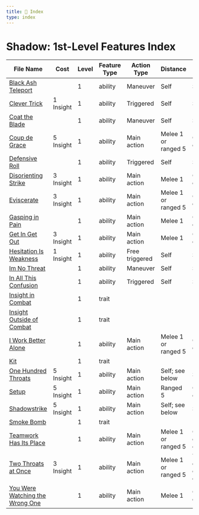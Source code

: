```yaml
---
title: 📑 Index
type: index
---
```


# Shadow: 1st-Level Features Index

| File Name                                                                       | Cost      | Level | Feature Type | Action Type    | Distance            | Target                   |
| ------------------------------------------------------------------------------- | --------- | ----- | ------------ | -------------- | ------------------- | ------------------------ |
| [Black Ash Teleport](../Black%20Ash%20Teleport)                                 |           | 1     | ability      | Maneuver       | Self                | Self                     |
| [Clever Trick](../Clever%20Trick)                                               | 1 Insight | 1     | ability      | Triggered      | Self                | Self                     |
| [Coat the Blade](../Coat%20the%20Blade)                                         |           | 1     | ability      | Maneuver       | Self                | Self                     |
| [Coup de Grace](../Coup%20de%20Grace)                                           | 5 Insight | 1     | ability      | Main action    | Melee 1 or ranged 5 | One creature             |
| [Defensive Roll](../Defensive%20Roll)                                           |           | 1     | ability      | Triggered      | Self                | Self                     |
| [Disorienting Strike](../Disorienting%20Strike)                                 | 3 Insight | 1     | ability      | Main action    | Melee 1             | One creature             |
| [Eviscerate](../Eviscerate)                                                     | 3 Insight | 1     | ability      | Main action    | Melee 1 or ranged 5 | One creature             |
| [Gasping in Pain](../Gasping%20in%20Pain)                                       |           | 1     | ability      | Main action    | Melee 1             | One creature             |
| [Get In Get Out](../Get%20In%20Get%20Out)                                       | 3 Insight | 1     | ability      | Main action    | Melee 1             | One creature             |
| [Hesitation Is Weakness](../Hesitation%20Is%20Weakness)                         | 1 Insight | 1     | ability      | Free triggered | Self                | Self                     |
| [Im No Threat](../Im%20No%20Threat)                                             |           | 1     | ability      | Maneuver       | Self                | Self                     |
| [In All This Confusion](../In%20All%20This%20Confusion)                         |           | 1     | ability      | Triggered      | Self                | Self                     |
| [Insight in Combat](../Insight%20in%20Combat)                                   |           | 1     | trait        |                |                     |                          |
| [Insight Outside of Combat](../Insight%20Outside%20of%20Combat)                 |           | 1     | trait        |                |                     |                          |
| [I Work Better Alone](../I%20Work%20Better%20Alone)                             |           | 1     | ability      | Main action    | Melee 1 or ranged 5 | One creature             |
| [Kit](../Kit)                                                                   |           | 1     | trait        |                |                     |                          |
| [One Hundred Throats](../One%20Hundred%20Throats)                               | 5 Insight | 1     | ability      | Main action    | Self; see below     | Self                     |
| [Setup](../Setup)                                                               | 5 Insight | 1     | ability      | Main action    | Ranged 5            | One creature             |
| [Shadowstrike](../Shadowstrike)                                                 | 5 Insight | 1     | ability      | Main action    | Self; see below     | Self                     |
| [Smoke Bomb](../Smoke%20Bomb)                                                   |           | 1     | trait        |                |                     |                          |
| [Teamwork Has Its Place](../Teamwork%20Has%20Its%20Place)                       |           | 1     | ability      | Main action    | Melee 1 or ranged 5 | One creature or object   |
| [Two Throats at Once](../Two%20Throats%20at%20Once)                             | 3 Insight | 1     | ability      | Main action    | Melee 1 or ranged 5 | Two creatures or objects |
| [You Were Watching the Wrong One](../You%20Were%20Watching%20the%20Wrong%20One) |           | 1     | ability      | Main action    | Melee 1             | One creature             |
